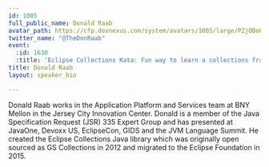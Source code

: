 ```yaml
---
id: 1005
full_public_name: Donald Raab
avatar_path: https://cfp.devnexus.com/system/avatars/1005/large/PZjOBoO9_400x400.jpeg?1510755909
twitter_name: "@TheDonRaab"
event:
  :id: 1630
  :title: 'Eclipse Collections Kata: Fun way to learn a collections framework'
title: Donald Raab
layout: speaker_bio

---
```

Donald Raab works in the Application Platform and Services team at BNY Mellon in the Jersey City Innovation Center. Donald is a member of the Java Specification Request (JSR) 335 Expert Group and has presented at JavaOne, Devoxx US, EclipseCon, GIDS and the JVM Language Summit. He created the Eclipse Collections Java library which was originally open sourced as GS Collections in 2012 and migrated to the Eclipse Foundation in 2015.